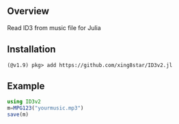 ## Overview
Read ID3 from music file for Julia
## Installation

```julia-repl
(@v1.9) pkg> add https://github.com/xing8star/ID3v2.jl
```

## Example
```julia
using ID3v2
m=MPG123("yourmusic.mp3")
save(m)
```


